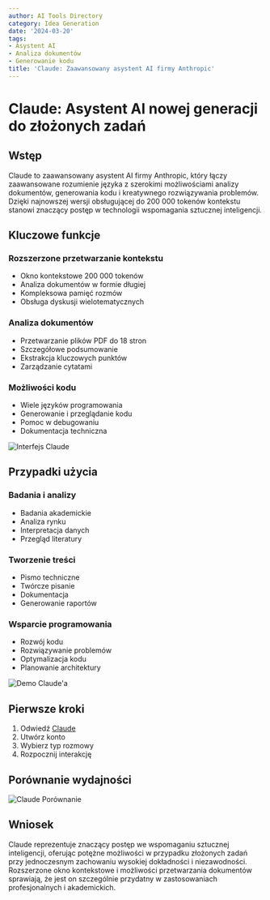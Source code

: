 ```yaml
---
author: AI Tools Directory
category: Idea Generation
date: '2024-03-20'
tags:
- Asystent AI
- Analiza dokumentów
- Generowanie kodu
title: 'Claude: Zaawansowany asystent AI firmy Anthropic'
---
```


# Claude: Asystent AI nowej generacji do złożonych zadań

## Wstęp

Claude to zaawansowany asystent AI firmy Anthropic, który łączy zaawansowane rozumienie języka z szerokimi możliwościami analizy dokumentów, generowania kodu i kreatywnego rozwiązywania problemów. Dzięki najnowszej wersji obsługującej do 200 000 tokenów kontekstu stanowi znaczący postęp w technologii wspomagania sztucznej inteligencji.

## Kluczowe funkcje

### Rozszerzone przetwarzanie kontekstu
- Okno kontekstowe 200 000 tokenów
- Analiza dokumentów w formie długiej
- Kompleksowa pamięć rozmów
- Obsługa dyskusji wielotematycznych

### Analiza dokumentów
- Przetwarzanie plików PDF do 18 stron
- Szczegółowe podsumowanie
- Ekstrakcja kluczowych punktów
- Zarządzanie cytatami

### Możliwości kodu
- Wiele języków programowania
- Generowanie i przeglądanie kodu
- Pomoc w debugowaniu
- Dokumentacja techniczna

![Interfejs Claude](/imgs/claude/interface.jpg)

## Przypadki użycia

### Badania i analizy
- Badania akademickie
- Analiza rynku
- Interpretacja danych
- Przegląd literatury

### Tworzenie treści
- Pismo techniczne
- Twórcze pisanie
- Dokumentacja
- Generowanie raportów

### Wsparcie programowania
- Rozwój kodu
- Rozwiązywanie problemów
- Optymalizacja kodu
- Planowanie architektury

![Demo Claude'a](/imgs/claude/demo.jpg)

## Pierwsze kroki

1. Odwiedź [Claude](https://claude.ai)
2. Utwórz konto
3. Wybierz typ rozmowy
4. Rozpocznij interakcję

## Porównanie wydajności

![Claude Porównanie](/imgs/claude/comparison.jpg)

## Wniosek

Claude reprezentuje znaczący postęp we wspomaganiu sztucznej inteligencji, oferując potężne możliwości w przypadku złożonych zadań przy jednoczesnym zachowaniu wysokiej dokładności i niezawodności. Rozszerzone okno kontekstowe i możliwości przetwarzania dokumentów sprawiają, że jest on szczególnie przydatny w zastosowaniach profesjonalnych i akademickich.
